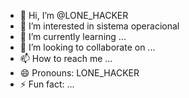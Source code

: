 - 👋 Hi, I’m @LONE_HACKER
- 👀 I’m interested in sistema operacional
- 🌱 I’m currently learning ...
- 💞️ I’m looking to collaborate on ...
- 📫 How to reach me ...
- 😄 Pronouns: LONE_HACKER
- ⚡ Fun fact: ...

<!---
Wmppereira/Wmppereira is a ✨ special ✨ repository because its `README.md` (this file) appears on your GitHub profile.
You can click the Preview link to take a look at your changes.
--->
